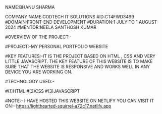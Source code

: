 NAME:BHANU SHARMA

COMPANY NAME:CODTECH IT SOLUTIONS
#ID:CT4FWD3499
#DOMAIN:FRONT-END DEVELOPMENT
#DURATION:1 JULY TO 1 AUGUST 2024
#MENTOR:NEELA SANTHOSH KUMAR

#OVERVIEW OF THE PROJECT:-

#PROJECT:-MY PERSONAL PORTFOLIO WEBSITE

#KEY FEATURES:-IT IS THE PROJECT BASED ON HTML , CSS AND VERY LITTLE JAVASCRIPT. 
THE KEY FEATURE OF THIS WEBSITE IS TO MAKE SURE THAT THE WEBSITE IS RESPONSIVE AND
WORKS WELL IN ANY DEVICE YOU ARE WORKING ON.

#TECHNOLOGY USED:-

#(1)HTML
#(2)CSS
#(3)JAVASCRIPT





#NOTE:- I HAVE HOSTED THIS WEBSITE ON NETLIFY YOU CAN VISIT IT ON:-  https://lighthearted-squirrel-a72c17.netlify.app


